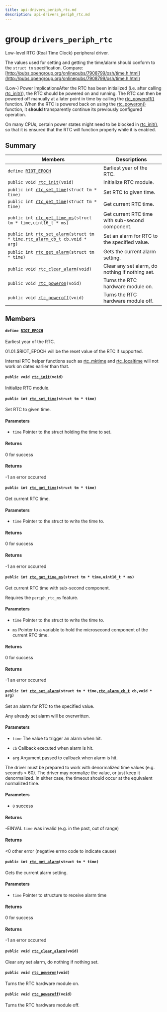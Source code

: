 ```yaml
---
title: api-drivers_periph_rtc.md
description: api-drivers_periph_rtc.md
---
```

# group `drivers_periph_rtc` 

Low-level RTC (Real Time Clock) peripheral driver.

The values used for setting and getting the time/alarm should conform to the `struct tm` specification. Compare: [http://pubs.opengroup.org/onlinepubs/7908799/xsh/time.h.html](http://pubs.opengroup.org/onlinepubs/7908799/xsh/time.h.html)

(Low-) Power ImplicationsAfter the RTC has been initialized (i.e. after calling [rtc_init()](./doc/starlight-docs/src/content/docs/apidoc/api-undefined.md#group__drivers__periph__rtc_1gacf9024748b942a7ae375cf75951afa9c)), the RTC should be powered on and running. The RTC can then be powered off manually at a later point in time by calling the [rtc_poweroff()](./doc/starlight-docs/src/content/docs/apidoc/api-undefined.md#group__drivers__periph__rtc_1ga7defd322ead9dfeb19f180f5bfb505b3) function. When the RTC is powered back on using the [rtc_poweron()](./doc/starlight-docs/src/content/docs/apidoc/api-undefined.md#group__drivers__periph__rtc_1gad3669c9b1d0a3033898465d993198f11) function, it **should** transparently continue its previously configured operation.

On many CPUs, certain power states might need to be blocked in [rtc_init()](./doc/starlight-docs/src/content/docs/apidoc/api-undefined.md#group__drivers__periph__rtc_1gacf9024748b942a7ae375cf75951afa9c), so that it is ensured that the RTC will function properly while it is enabled.

## Summary

 Members                        | Descriptions                                
--------------------------------|---------------------------------------------
`define `[`RIOT_EPOCH`](#group__drivers__periph__rtc_1gae6d6a8215f604e1907b4df059179ea1c)            | Earliest year of the RTC.
`public void `[`rtc_init`](#group__drivers__periph__rtc_1gacf9024748b942a7ae375cf75951afa9c)`(void)`            | Initialize RTC module.
`public int `[`rtc_set_time`](#group__drivers__periph__rtc_1gaa2d60ad372a3712b875a15e07c517843)`(struct tm * time)`            | Set RTC to given time.
`public int `[`rtc_get_time`](#group__drivers__periph__rtc_1gaba123afe49d9a86a78d021979a652e88)`(struct tm * time)`            | Get current RTC time.
`public int `[`rtc_get_time_ms`](#group__drivers__periph__rtc_1gad9b3420e92fe06d9af51b89afa6eadc4)`(struct tm * time,uint16_t * ms)`            | Get current RTC time with sub-second component.
`public int `[`rtc_set_alarm`](#group__drivers__periph__rtc_1ga28e3abca989cf1fcb76bdf6ffbb5ce62)`(struct tm * time,`[`rtc_alarm_cb_t`](./doc/starlight-docs/src/content/docs/apidoc/api-undefined.md#group__drivers__periph__rtc_1ga236005f42cd58827ca616cc5e808dc12)` cb,void * arg)`            | Set an alarm for RTC to the specified value.
`public int `[`rtc_get_alarm`](#group__drivers__periph__rtc_1ga5913b153d940f810fb176ff5ac62fc39)`(struct tm * time)`            | Gets the current alarm setting.
`public void `[`rtc_clear_alarm`](#group__drivers__periph__rtc_1gaaa9abfe68e09bce58c86a55f2427dcd1)`(void)`            | Clear any set alarm, do nothing if nothing set.
`public void `[`rtc_poweron`](#group__drivers__periph__rtc_1gad3669c9b1d0a3033898465d993198f11)`(void)`            | Turns the RTC hardware module on.
`public void `[`rtc_poweroff`](#group__drivers__periph__rtc_1ga7defd322ead9dfeb19f180f5bfb505b3)`(void)`            | Turns the RTC hardware module off.

## Members

#### `define `[`RIOT_EPOCH`](#group__drivers__periph__rtc_1gae6d6a8215f604e1907b4df059179ea1c) 

Earliest year of the RTC.

01.01.$RIOT_EPOCH will be the reset value of the RTC if supported.

Internal RTC helper functions such as [rtc_mktime](./doc/starlight-docs/src/content/docs/apidoc/api-undefined.md#group__sys__rtc__utils_1gab6f0603c079200652d000c83a4a0b1b4) and [rtc_localtime](./doc/starlight-docs/src/content/docs/apidoc/api-undefined.md#group__sys__rtc__utils_1gaa5e4a2c2c6a2786092b0740750403a17) will not work on dates earlier than that.

#### `public void `[`rtc_init`](#group__drivers__periph__rtc_1gacf9024748b942a7ae375cf75951afa9c)`(void)` 

Initialize RTC module.

#### `public int `[`rtc_set_time`](#group__drivers__periph__rtc_1gaa2d60ad372a3712b875a15e07c517843)`(struct tm * time)` 

Set RTC to given time.

#### Parameters
* `time` Pointer to the struct holding the time to set.

#### Returns
0 for success 

#### Returns
-1 an error occurred

#### `public int `[`rtc_get_time`](#group__drivers__periph__rtc_1gaba123afe49d9a86a78d021979a652e88)`(struct tm * time)` 

Get current RTC time.

#### Parameters
* `time` Pointer to the struct to write the time to.

#### Returns
0 for success 

#### Returns
-1 an error occurred

#### `public int `[`rtc_get_time_ms`](#group__drivers__periph__rtc_1gad9b3420e92fe06d9af51b89afa6eadc4)`(struct tm * time,uint16_t * ms)` 

Get current RTC time with sub-second component.

Requires the `periph_rtc_ms` feature.

#### Parameters
* `time` Pointer to the struct to write the time to. 

* `ms` Pointer to a variable to hold the microsecond component of the current RTC time.

#### Returns
0 for success 

#### Returns
-1 an error occurred

#### `public int `[`rtc_set_alarm`](#group__drivers__periph__rtc_1ga28e3abca989cf1fcb76bdf6ffbb5ce62)`(struct tm * time,`[`rtc_alarm_cb_t`](./doc/starlight-docs/src/content/docs/apidoc/api-undefined.md#group__drivers__periph__rtc_1ga236005f42cd58827ca616cc5e808dc12)` cb,void * arg)` 

Set an alarm for RTC to the specified value.

Any already set alarm will be overwritten.

#### Parameters
* `time` The value to trigger an alarm when hit. 

* `cb` Callback executed when alarm is hit. 

* `arg` Argument passed to callback when alarm is hit.

The driver must be prepared to work with denormalized time values (e.g. seconds > 60). The driver may normalize the value, or just keep it denormalized. In either case, the timeout should occur at the equivalent normalized time.

#### Parameters
* `0` success 

#### Returns
-EINVAL `time` was invalid (e.g. in the past, out of range) 

#### Returns
<0 other error (negative errno code to indicate cause)

#### `public int `[`rtc_get_alarm`](#group__drivers__periph__rtc_1ga5913b153d940f810fb176ff5ac62fc39)`(struct tm * time)` 

Gets the current alarm setting.

#### Parameters
* `time` Pointer to structure to receive alarm time

#### Returns
0 for success 

#### Returns
-1 an error occurred

#### `public void `[`rtc_clear_alarm`](#group__drivers__periph__rtc_1gaaa9abfe68e09bce58c86a55f2427dcd1)`(void)` 

Clear any set alarm, do nothing if nothing set.

#### `public void `[`rtc_poweron`](#group__drivers__periph__rtc_1gad3669c9b1d0a3033898465d993198f11)`(void)` 

Turns the RTC hardware module on.

#### `public void `[`rtc_poweroff`](#group__drivers__periph__rtc_1ga7defd322ead9dfeb19f180f5bfb505b3)`(void)` 

Turns the RTC hardware module off.

